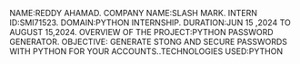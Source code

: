 NAME:REDDY AHAMAD. COMPANY NAME:SLASH MARK. INTERN ID:SMI71523. DOMAIN:PYTHON INTERNSHIP. DURATION:JUN 15 ,2024 TO AUGUST 15,2024. OVERVIEW OF THE PROJECT:PYTHON PASSWORD GENERATOR. OBJECTIVE: GENERATE STONG AND SECURE PASSWORDS WITH PYTHON FOR YOUR ACCOUNTS..TECHNOLOGIES USED:PYTHON
